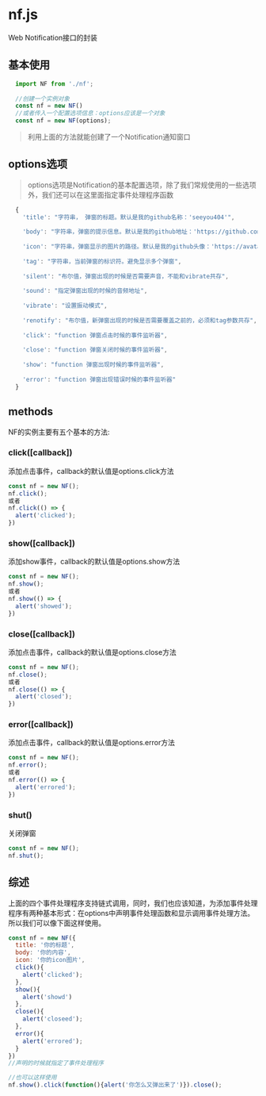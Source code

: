 # nf.js
Web Notification接口的封装
## 基本使用

```javascript
  import NF from './nf';
  
  //创建一个实例对象
  const nf = new NF()
  //或者传入一个配置选项信息：options应该是一个对象
  const nf = new NF(options);
```

> 利用上面的方法就能创建了一个Notification通知窗口

## options选项

>options选项是Notification的基本配置选项，除了我们常规使用的一些选项外，我们还可以在这里面指定事件处理程序函数

```javascript
  {
    'title': "字符串， 弹窗的标题。默认是我的github名称：'seeyou404'",
    
    'body': "字符串，弹窗的提示信息。默认是我的github地址：'https://github.com/seeyou404'",
    
    'icon': "字符串，弹窗显示的图片的路径。默认是我的github头像：'https://avatars2.githubusercontent.com/u/12776545?v=3&s=466'",
    
    'tag': "字符串，当前弹窗的标识符。避免显示多个弹窗",
    
    'silent': "布尔值，弹窗出现的时候是否需要声音，不能和vibrate共存",
    
    'sound': "指定弹窗出现的时候的音频地址",
    
    'vibrate': "设置振动模式",
    
    'renotify': "布尔值，新弹窗出现的时候是否需要覆盖之前的，必须和tag参数共存",
    
    'click': "function 弹窗点击时候的事件监听器",
    
    'close': "function 弹窗关闭时候的事件监听器",
    
    'show': "function 弹窗出现时候的事件监听器",
    
    'error': "function 弹窗出现错误时候的事件监听器"
  }
```

## methods
NF的实例主要有五个基本的方法:
### click([callback])
添加点击事件，callback的默认值是options.click方法
```javascript
const nf = new NF();
nf.click();
或者
nf.click(() => {
  alert('clicked');
})
```

### show([callback])
添加show事件，callback的默认值是options.show方法
```javascript
const nf = new NF();
nf.show();
或者
nf.show(() => {
  alert('showed');
})
```

### close([callback])
添加点击事件，callback的默认值是options.close方法
```javascript
const nf = new NF();
nf.close();
或者
nf.close(() => {
  alert('closed');
})
```

### error([callback])
添加点击事件，callback的默认值是options.error方法
```javascript
const nf = new NF();
nf.error();
或者
nf.error(() => {
  alert('errored');
})
```

### shut()
关闭弹窗
```javascript
const nf = new NF();
nf.shut();
```

## 综述
上面的四个事件处理程序支持链式调用，同时，我们也应该知道，为添加事件处理程序有两种基本形式：在options中声明事件处理函数和显示调用事件处理方法。所以我们可以像下面这样使用。

```javascript
const nf = new NF({
  title: '你的标题',
  body: '你的内容',
  icon: '你的icon图片',
  click(){
    alert('clicked');
  },
  show(){
    alert('showd')
  },
  close(){
    alert('closeed');
  },
  error(){
    alert('errored');
  }
})
//声明的时候就指定了事件处理程序

//也可以这样使用
nf.show().click(function(){alert('你怎么又弹出来了')}).close();
```
